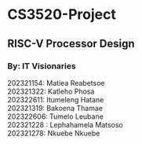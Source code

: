 # CS3520-Project
## RISC-V Processor Design

### By: IT Visionaries

202321154: Matiea Reabetsoe <br>
202321322: Katleho Phosa <br>
202322611: Itumeleng Hatane <br>
202321319: Bakoena Thamae <br>
202322606: Tumelo Leubane <br>
202321228 : Lephahamela Matsoso <br>
202321278: Nkuebe Nkuebe
